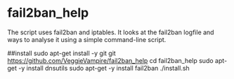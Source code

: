 # fail2ban_help
The script uses fail2ban and iptables. It looks at the fail2ban logfile and ways to analyse it using a simple command-line script.

##install
sudo apt-get install -y git
git https://github.com/VeggieVampire/fail2ban_help
cd fail2ban_help
sudo apt-get -y install dnsutils
sudo apt-get -y install fail2ban
./install.sh
